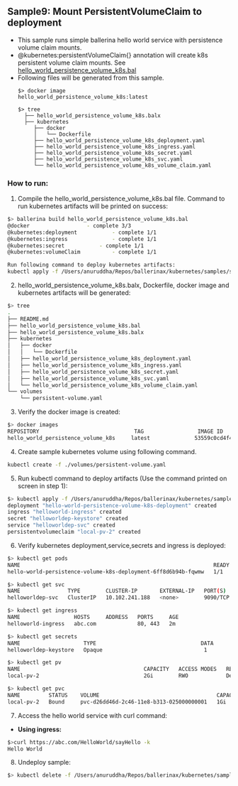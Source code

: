 ## Sample9: Mount PersistentVolumeClaim to deployment 

- This sample runs simple ballerina hello world service with persistence volume claim mounts.
- @kubernetes:persistentVolumeClaim{} annotation will create k8s persistent volume claim mounts. See 
[hello_world_persistence_volume_k8s.bal](./hello_world_persistence_volume_k8s.bal)  
- Following files will be generated from this sample.
    ``` 
    $> docker image
    hello_world_persistence_volume_k8s:latest
    
    $> tree
      ├── hello_world_persistence_volume_k8s.balx
      ├── kubernetes
         ├── docker
         │   └── Dockerfile
         ├── hello_world_persistence_volume_k8s_deployment.yaml
         ├── hello_world_persistence_volume_k8s_ingress.yaml
         ├── hello_world_persistence_volume_k8s_secret.yaml
         ├── hello_world_persistence_volume_k8s_svc.yaml
         └── hello_world_persistence_volume_k8s_volume_claim.yaml
  
    ```
### How to run:

1. Compile the  hello_world_persistence_volume_k8s.bal file. Command to run kubernetes artifacts will be printed on success:
```bash
$> ballerina build hello_world_persistence_volume_k8s.bal
@docker 				 - complete 3/3
@kubernetes:deployment 			 - complete 1/1
@kubernetes:ingress 			 - complete 1/1
@kubernetes:secret 			 - complete 1/1
@kubernetes:volumeClaim 		 - complete 1/1

Run following command to deploy kubernetes artifacts:
kubectl apply -f /Users/anuruddha/Repos/ballerinax/kubernetes/samples/sample9/kubernetes/
```

2. hello_world_persistence_volume_k8s.balx, Dockerfile, docker image and kubernetes artifacts will be generated: 
```bash
$> tree
.
├── README.md
├── hello_world_persistence_volume_k8s.bal
├── hello_world_persistence_volume_k8s.balx
├── kubernetes
│   ├── docker
│   │   └── Dockerfile
│   ├── hello_world_persistence_volume_k8s_deployment.yaml
│   ├── hello_world_persistence_volume_k8s_ingress.yaml
│   ├── hello_world_persistence_volume_k8s_secret.yaml
│   ├── hello_world_persistence_volume_k8s_svc.yaml
│   └── hello_world_persistence_volume_k8s_volume_claim.yaml
└── volumes
    └── persistent-volume.yaml

```

3. Verify the docker image is created:
```bash
$> docker images
REPOSITORY                              TAG                 IMAGE ID            CREATED             SIZE
hello_world_persistence_volume_k8s     latest              53559c0cd4f4        55 seconds ago      194MB
```

4. Create sample kubernetes volume using following command.
 ```bash
kubectl create -f ./volumes/persistent-volume.yaml
```

5. Run kubectl command to deploy artifacts (Use the command printed on screen in step 1):
```bash
$> kubectl apply -f /Users/anuruddha/Repos/ballerinax/kubernetes/samples/sample9/kubernetes/
deployment "hello-world-persistence-volume-k8s-deployment" created
ingress "helloworld-ingress" created
secret "helloworldep-keystore" created
service "helloworldep-svc" created
persistentvolumeclaim "local-pv-2" created
```

6. Verify kubernetes deployment,service,secrets and ingress is deployed:
```bash
$> kubectl get pods
NAME                                                             READY     STATUS    RESTARTS   AGE
hello-world-persistence-volume-k8s-deployment-6ff8d6b94b-fqwmw   1/1       Running   0          1m

$> kubectl get svc
NAME               TYPE        CLUSTER-IP       EXTERNAL-IP   PORT(S)    AGE
helloworldep-svc   ClusterIP   10.102.241.188   <none>        9090/TCP   2m

$> kubectl get ingress
NAME                 HOSTS     ADDRESS   PORTS     AGE
helloworld-ingress   abc.com             80, 443   2m

$> kubectl get secrets
NAME                    TYPE                                 DATA      AGE
helloworldep-keystore   Opaque                                1         1m

$> kubectl get pv
NAME                                       CAPACITY   ACCESS MODES   RECLAIM POLICY   STATUS      CLAIM                STORAGECLASS   REASON    AGE
local-pv-2                                 2Gi        RWO            Delete           Available                                                 3h

$> kubectl get pvc
NAME         STATUS    VOLUME                                     CAPACITY   ACCESS MODES   STORAGECLASS   AGE
local-pv-2   Bound     pvc-d26dd46d-2c46-11e8-b313-025000000001   1Gi        RWO            hostpath       3m
```

7. Access the hello world service with curl command:


- **Using ingress:**
```bash
$>curl https://abc.com/HelloWorld/sayHello -k
Hello World
```

8. Undeploy sample:
```bash
$> kubectl delete -f /Users/anuruddha/Repos/ballerinax/kubernetes/samples/sample9/kubernetes/

```
